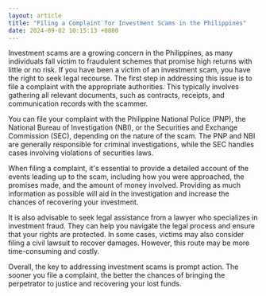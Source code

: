```yaml
---
layout: article
title: "Filing a Complaint for Investment Scams in the Philippines"
date: 2024-09-02 10:15:13 +0800
---
```


<p>Investment scams are a growing concern in the Philippines, as many individuals fall victim to fraudulent schemes that promise high returns with little or no risk. If you have been a victim of an investment scam, you have the right to seek legal recourse. The first step in addressing this issue is to file a complaint with the appropriate authorities. This typically involves gathering all relevant documents, such as contracts, receipts, and communication records with the scammer.</p><p>You can file your complaint with the Philippine National Police (PNP), the National Bureau of Investigation (NBI), or the Securities and Exchange Commission (SEC), depending on the nature of the scam. The PNP and NBI are generally responsible for criminal investigations, while the SEC handles cases involving violations of securities laws.</p><p>When filing a complaint, it's essential to provide a detailed account of the events leading up to the scam, including how you were approached, the promises made, and the amount of money involved. Providing as much information as possible will aid in the investigation and increase the chances of recovering your investment.</p><p>It is also advisable to seek legal assistance from a lawyer who specializes in investment fraud. They can help you navigate the legal process and ensure that your rights are protected. In some cases, victims may also consider filing a civil lawsuit to recover damages. However, this route may be more time-consuming and costly.</p><p>Overall, the key to addressing investment scams is prompt action. The sooner you file a complaint, the better the chances of bringing the perpetrator to justice and recovering your lost funds.</p>